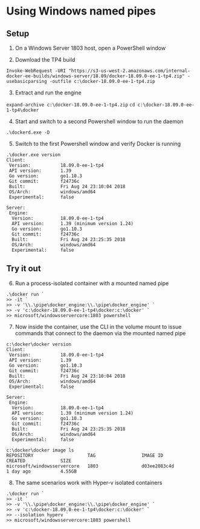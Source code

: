 # Using Windows named pipes

## Setup

1. On a Windows Server 1803 host, open a PowerShell window

2. Download the TP4 build

`Invoke-WebRequest -URI "https://s3-us-west-2.amazonaws.com/internal-docker-ee-builds/windows-server/18.09/docker-18.09.0-ee-1-tp4.zip" -usebasicparsing -outfile c:\docker-18.09.0-ee-1-tp4.zip`

3. Extract and run the engine

`expand-archive c:\docker-18.09.0-ee-1-tp4.zip`
`cd c:\docker-18.09.0-ee-1-tp4\docker`

4. Start and switch to a second Powershell window to run the daemon

`.\dockerd.exe -D`

5. Switch to the first Powershell window and verify Docker is running

```
.\docker.exe version
Client:
 Version:           18.09.0-ee-1-tp4
 API version:       1.39
 Go version:        go1.10.3
 Git commit:        f24736c
 Built:             Fri Aug 24 23:10:04 2018
 OS/Arch:           windows/amd64
 Experimental:      false

Server:
 Engine:
  Version:          18.09.0-ee-1-tp4
  API version:      1.39 (minimum version 1.24)
  Go version:       go1.10.3
  Git commit:       f24736c
  Built:            Fri Aug 24 23:25:35 2018
  OS/Arch:          windows/amd64
  Experimental:     false
  ```  
  
## Try it out

6. Run a process-isolated container with a mounted named pipe

```
.\docker run ` 
>> -it `
>> -v '\\.\pipe\docker_engine:\\.\pipe\docker_engine' `
>> -v 'c:\docker-18.09.0-ee-1-tp4\docker:c:\docker' `
>> microsoft/windowsservercore:1803 powershell
```

7. Now inside the container, use the CLI in the volume mount to issue commands that connect to the daemon via the mounted named pipe

```
c:\docker\docker version
Client:
 Version:           18.09.0-ee-1-tp4
 API version:       1.39
 Go version:        go1.10.3
 Git commit:        f24736c
 Built:             Fri Aug 24 23:10:04 2018
 OS/Arch:           windows/amd64
 Experimental:      false

Server:
 Engine:
  Version:          18.09.0-ee-1-tp4
  API version:      1.39 (minimum version 1.24)
  Go version:       go1.10.3
  Git commit:       f24736c
  Built:            Fri Aug 24 23:25:35 2018
  OS/Arch:          windows/amd64
  Experimental:     false
```

```
c:\docker\docker image ls
REPOSITORY                    TAG                 IMAGE ID            CREATED             SIZE
microsoft/windowsservercore   1803                d03ee2083c4d        1 day ago           4.55GB
```

8. The same scenarios work with Hyper-v isolated containers

```
.\docker run ` 
>> -it `
>> -v '\\.\pipe\docker_engine:\\.\pipe\docker_engine' `
>> -v 'c:\docker-18.09.0-ee-1-tp4\docker:c:\docker' `
>> --isolation hyperv `
>> microsoft/windowsservercore:1803 powershell
```
